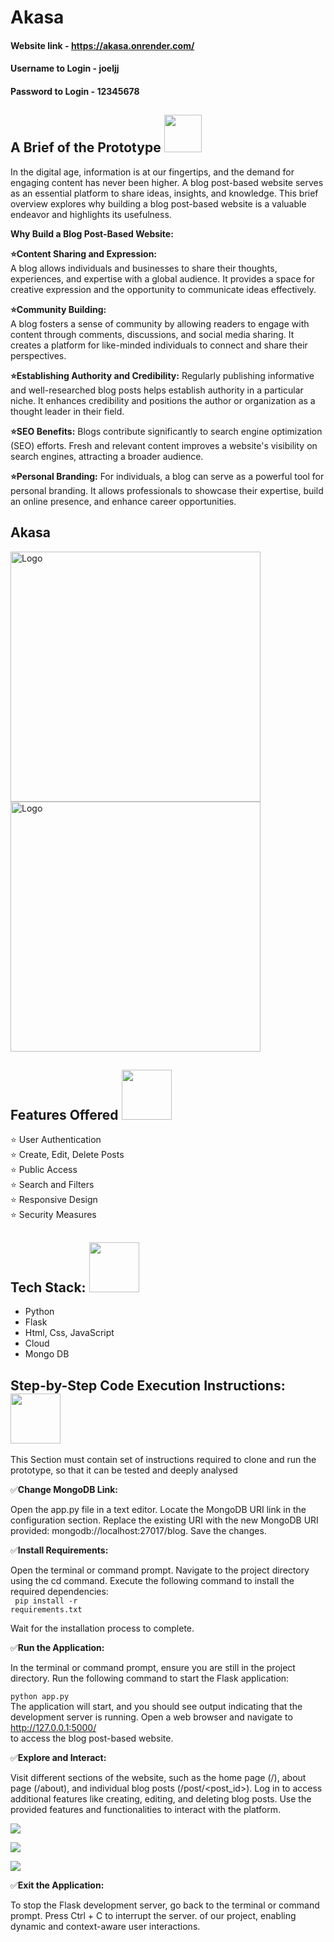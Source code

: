 # Akasa


#### Website link - https://akasa.onrender.com/
#### Username to Login - joeljj
#### Password to Login - 12345678

## A Brief of the Prototype <img src="https://github.com/JoelJJoseph/openAPI_project/assets/72274851/0e38c8a9-99f0-4454-9441-58b724b94dbb" height="60" width="60"> <br>

In the digital age, information is at our fingertips, and the demand for engaging content has never been higher. A blog post-based website serves as an essential platform to share ideas, insights, and knowledge. This brief overview explores why building a blog post-based website is a valuable endeavor and highlights its usefulness.

**Why Build a Blog Post-Based Website:** <br>

**⭐Content Sharing and Expression:** <br>
A blog allows individuals and businesses to share their thoughts, experiences, and expertise with a global audience.
It provides a space for creative expression and the opportunity to communicate ideas effectively.<br>

**⭐Community Building:** <br>
A blog fosters a sense of community by allowing readers to engage with content through comments, discussions, and social media sharing.
It creates a platform for like-minded individuals to connect and share their perspectives. <br>


**⭐Establishing Authority and Credibility:**
Regularly publishing informative and well-researched blog posts helps establish authority in a particular niche.
It enhances credibility and positions the author or organization as a thought leader in their field. <br>


**⭐SEO Benefits:**
Blogs contribute significantly to search engine optimization (SEO) efforts.
Fresh and relevant content improves a website's visibility on search engines, attracting a broader audience. <br>

**⭐Personal Branding:**
For individuals, a blog can serve as a powerful tool for personal branding.
It allows professionals to showcase their expertise, build an online presence, and enhance career opportunities. <br>


<h2>Akasa</h2>

<img src="https://github.com/JoelJJoseph/Akasa/assets/72274851/d883ff2e-3b3c-4a64-9ae9-3f67ad2a9bf9" alt="Logo" height="400">
<img src="https://github.com/JoelJJoseph/Akasa/assets/72274851/6dde68a1-2bdd-4006-8728-a368771ef9c2" alt="Logo" height="400">



## Features Offered <img src="https://github.com/JoelJJoseph/openAPI_project/assets/72274851/a8dc5410-6108-45ec-8b98-650405833d89" height="80" width="80"> <br>
⭐ User Authentication <br>
⭐ Create, Edit, Delete Posts <br>
⭐ Public Access <br>
⭐ Search and Filters <br>
⭐ Responsive Design <br>
⭐ Security Measures <br>


## Tech Stack: <img src="https://github.com/JoelJJoseph/openAPI_project/assets/72274851/1e442ca1-5647-4c7b-872d-6f88729fc623" height="80" width="80"> <br>
* Python
* Flask
* Html, Css, JavaScript
* Cloud 
* Mongo DB

## Step-by-Step Code Execution Instructions:<img src="https://github.com/JoelJJoseph/openAPI_project/assets/72274851/a1252cbe-f137-4a87-9fb7-0ab6f7809f8d" height="80" width="80"> <br>

  This Section must contain set of instructions required to clone and run the prototype, so that it can be tested and deeply analysed



✅**Change MongoDB Link:**

Open the app.py file in a text editor.
Locate the MongoDB URI link in the configuration section.
Replace the existing URI with the new MongoDB URI provided: mongodb://localhost:27017/blog.
Save the changes.<br>

✅**Install Requirements:**

Open the terminal or command prompt.
Navigate to the project directory using the cd command.
Execute the following command to install the required dependencies:<br>
<code> pip install -r requirements.txt</code><br>

Wait for the installation process to complete.


✅**Run the Application:**

In the terminal or command prompt, ensure you are still in the project directory.
Run the following command to start the Flask application:<br>

<code>python app.py</code><br>
The application will start, and you should see output indicating that the development server is running.
Open a web browser and navigate to 
<br>http://127.0.0.1:5000/ <br>
to access the blog post-based website.<br>


✅**Explore and Interact:**

Visit different sections of the website, such as the home page (/), about page (/about), and individual blog posts (/post/<post_id>).
Log in to access additional features like creating, editing, and deleting blog posts.
Use the provided features and functionalities to interact with the platform.<br>


<img src="https://github.com/JoelJJoseph/Akasa/assets/72274851/125660af-82c7-440a-af8b-ce5609ba0373" > <br>

<img src="https://github.com/JoelJJoseph/Akasa/assets/72274851/236c5e46-f873-4ffd-80f8-94ecfbf432b9" > <br>

<img src="https://github.com/JoelJJoseph/Akasa/assets/72274851/dd13c37a-f5fb-4a92-816b-3e36c12db649" > <br>



✅**Exit the Application:**

To stop the Flask development server, go back to the terminal or command prompt.
Press Ctrl + C to interrupt the server.
of our project, enabling dynamic and context-aware user interactions.
